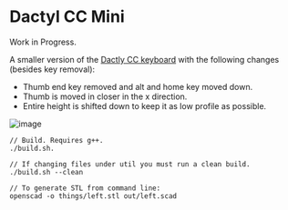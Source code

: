 # Dactyl CC Mini

Work in Progress.

A smaller version of the [Dactly CC keyboard](https://github.com/mjohns/dactyl-cc) with the following changes (besides key removal):

* Thumb end key removed and alt and home key moved down.
* Thumb is moved in closer in the x direction.
* Entire height is shifted down to keep it as low profile as possible.

![image](https://imgur.com/IP2UYYA.jpg)

```
// Build. Requires g++.
./build.sh.

// If changing files under util you must run a clean build.
./build.sh --clean

// To generate STL from command line:
openscad -o things/left.stl out/left.scad
```
